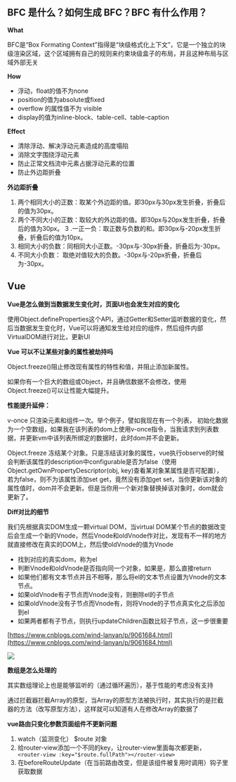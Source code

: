 ## BFC 是什么？如何生成 BFC？BFC 有什么作用？

**What**

BFC是“Box Formating Context”指得是“块级格式化上下文”，它是一个独立的块级渲染区域，这个区域拥有自己的规则来约束块级盒子的布局，并且这种布局与区域外部无关

**How**

* 浮动，float的值不为none
* position的值为absolute或fixed
* overflow 的属性值不为 visible
* display的值为inline-block、table-cell、table-caption

**Effect**

* 清除浮动、解决浮动元素造成的高度塌陷
* 消除文字围绕浮动元素
* 防止正常文档流中元素占据浮动元素的位置
* 防止外边距折叠

**外边距折叠**

1. 两个相同大小的正数：取某个外边距的值。即30px与30px发生折叠，折叠后的值为30px。
2. 两个不同大小的正数：取较大的外边距的值。即30px与20px发生折叠，折叠后的值为30px。
3 .一正一负：取正数与负数的和。即30px与-20px发生折叠，折叠后的值为10px。
4. 相同大小的负数：同相同大小正数。-30px与-30px折叠，折叠后为-30px。
5. 不同大小负数： 取绝对值较大的负数。-30px与-20px折叠，折叠后为-30px。


## Vue

**Vue是怎么做到当数据发生变化时，页面UI也会发生对应的变化**

使用Object.defineProperties这个API，通过Getter和Setter监听数据的变化，然后当数据发生变化时，Vue可以将通知发生给对应的组件，然后组件内部VirtualDOM进行对比，更新UI


**Vue 可以不让某些对象的属性被劫持吗**


Object.freeze()阻止修改现有属性的特性和值，并阻止添加新属性。

如果你有一个巨大的数组或Object，并且确信数据不会修改，使用Object.freeze()可以让性能大幅提升。

**性能提升延伸：**

v-once 只渲染元素和组件一次。举个例子，譬如我现在有一个列表， 初始化数据为一个空数组，如果我在该列表的dom上使用v-once指令，当我请求到列表数据，并更新vm中该列表所绑定的数据时，此时dom并不会更新。

Object.freeze 冻结某个对象。只是冻结该对象的属性，vue执行observe的时候会判断该属性的description中configurable是否为false（使用Object.getOwnPropertyDescriptor(obj, key)查看某对象某属性是否可配置），若为false，则不为该属性添加set get，竟然没有添加get set，当你更新该对象的属性值时，dom并不会更新。但是当你用一个新对象替换掉该对象时，dom就会更新了。


**Diff对比的细节**

我们先根据真实DOM生成一颗virtual DOM，当virtual DOM某个节点的数据改变后会生成一个新的Vnode，然后Vnode和oldVnode作对比，发现有不一样的地方就直接修改在真实的DOM上，然后使oldVnode的值为Vnode


* 找到对应的真实dom，称为el
* 判断Vnode和oldVnode是否指向同一个对象，如果是，那么直接return
* 如果他们都有文本节点并且不相等，那么将el的文本节点设置为Vnode的文本节点。
* 如果oldVnode有子节点而Vnode没有，则删除el的子节点
* 如果oldVnode没有子节点而Vnode有，则将Vnode的子节点真实化之后添加到el
* 如果两者都有子节点，则执行updateChildren函数比较子节点，这一步很重要


[https://www.cnblogs.com/wind-lanyan/p/9061684.html](https://www.cnblogs.com/wind-lanyan/p/9061684.html)

![](https://images2018.cnblogs.com/blog/998023/201805/998023-20180519213134497-676744027.png)


**数组是怎么处理的**

其实数组理论上也是能够监听的（通过循环遍历），基于性能的考虑没有支持

通过拦截器拦截Array的原型，当Array的原型方法被执行时，其实执行的是拦截器的方法（改写原型方法），这样就可以知道有人在修改Array的数据了

**vue路由只变化参数页面组件不更新问题**

1.  watch（监测变化） $route 对象
2. 给router-view添加一个不同的key，让router-view里面每次都更新，`
<router-view :key="$route.fullPath"></router-view>`
3. 在beforeRouteUpdate（在当前路由改变，但是该组件被复用时调用）钩子里获取数据